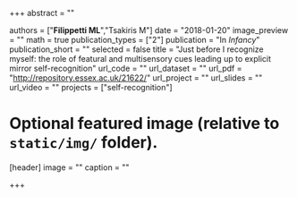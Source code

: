 +++
abstract = ""

authors = ["**Filippetti ML**","Tsakiris M"]
date = "2018-01-20"
image_preview = ""
math = true
publication_types = ["2"]
publication = "In *Infancy*"
publication_short = ""
selected = false
title = "Just before I recognize myself: the role of featural and multisensory cues leading up to explicit mirror self-recognition"
url_code = ""
url_dataset = ""
url_pdf = "http://repository.essex.ac.uk/21622/"
url_project = ""
url_slides = ""
url_video = ""
projects = ["self-recognition"]

# Optional featured image (relative to `static/img/` folder).
[header]
image = ""
caption = ""

+++